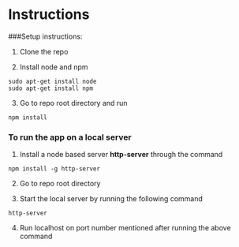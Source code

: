 # Instructions

###Setup instructions:

1. Clone the repo

2. Install node and npm
```
sudo apt-get install node
sudo apt-get install npm
```

3. Go to repo root directory and run
```
npm install
```

### To run the app on a local server
1. Install a node based server **http-server** through the command
```
npm install -g http-server
```

2. Go to repo root directory

3. Start the local server by running the following command
```
http-server
```

4. Run localhost on port number mentioned after running the above command